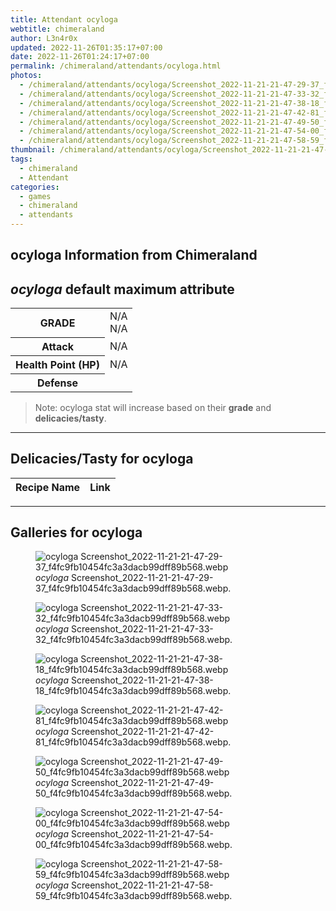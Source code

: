 ```yaml
---
title: Attendant ocyloga
webtitle: chimeraland
author: L3n4r0x
updated: 2022-11-26T01:35:17+07:00
date: 2022-11-26T01:24:17+07:00
permalink: /chimeraland/attendants/ocyloga.html
photos:
  - /chimeraland/attendants/ocyloga/Screenshot_2022-11-21-21-47-29-37_f4fc9fb10454fc3a3dacb99dff89b568.webp
  - /chimeraland/attendants/ocyloga/Screenshot_2022-11-21-21-47-33-32_f4fc9fb10454fc3a3dacb99dff89b568.webp
  - /chimeraland/attendants/ocyloga/Screenshot_2022-11-21-21-47-38-18_f4fc9fb10454fc3a3dacb99dff89b568.webp
  - /chimeraland/attendants/ocyloga/Screenshot_2022-11-21-21-47-42-81_f4fc9fb10454fc3a3dacb99dff89b568.webp
  - /chimeraland/attendants/ocyloga/Screenshot_2022-11-21-21-47-49-50_f4fc9fb10454fc3a3dacb99dff89b568.webp
  - /chimeraland/attendants/ocyloga/Screenshot_2022-11-21-21-47-54-00_f4fc9fb10454fc3a3dacb99dff89b568.webp
  - /chimeraland/attendants/ocyloga/Screenshot_2022-11-21-21-47-58-59_f4fc9fb10454fc3a3dacb99dff89b568.webp
thumbnail: /chimeraland/attendants/ocyloga/Screenshot_2022-11-21-21-47-29-37_f4fc9fb10454fc3a3dacb99dff89b568.webp
tags:
  - chimeraland
  - Attendant
categories:
  - games
  - chimeraland
  - attendants
---
```


<link
  rel="stylesheet"
  href="https://rawcdn.githack.com/dimaslanjaka/Web-Manajemen/870a349/css/bootstrap-5-3-0-alpha3-wrapper.css"
/>
<section id="bootstrap-wrapper">
  <div data-bs-theme="dark">
    <h2>ocyloga Information from Chimeraland</h2>
    <h2 id="attribute"><i>ocyloga</i> default maximum attribute</h2>
    <div class="row">
      <div class="col mb-2">
        <div class="card">
          <div class="card-body">
            <table>
              <tr>
                <th>GRADE</th>
                <td>N/A <br />N/A</td>
              </tr>
              <tr>
                <th>Attack</th>
                <td>N/A</td>
              </tr>
              <tr>
                <th>Health Point (HP)</th>
                <td>N/A</td>
              </tr>
              <tr>
                <th>Defense</th>
                <td></td>
              </tr>
            </table>
          </div>
        </div>
      </div>
    </div>
    <blockquote class="bd-callout bd-callout-warning">
      Note: ocyloga stat will increase based on their <b>grade</b> and
      <b>delicacies/tasty</b>.
    </blockquote>
    <hr />
    <h2 id="delicacies">Delicacies/Tasty for ocyloga</h2>
    <div class="card">
      <div class="card-body">
        <div class="table-responsive">
          <table class="table table-striped">
            <thead>
              <tr>
                <th>Recipe Name</th>
                <th>Link</th>
              </tr>
            </thead>
            <tbody></tbody>
          </table>
        </div>
      </div>
    </div>
    <hr />
    <div id="gallery">
      <h2>Galleries for ocyloga</h2>
      <div class="row">
        <div class="col-lg-6 col-12">
          <figure>
            <img
              src="https://www.webmanajemen.com/chimeraland/attendants/ocyloga/Screenshot_2022-11-21-21-47-29-37_f4fc9fb10454fc3a3dacb99dff89b568.webp"
              alt="ocyloga Screenshot_2022-11-21-21-47-29-37_f4fc9fb10454fc3a3dacb99dff89b568.webp"
            />
            <figcaption style="word-wrap: break-word">
              <i>ocyloga</i>
              Screenshot_2022-11-21-21-47-29-37_f4fc9fb10454fc3a3dacb99dff89b568.webp.
            </figcaption>
          </figure>
        </div>
        <div class="col-lg-6 col-12">
          <figure>
            <img
              src="https://www.webmanajemen.com/chimeraland/attendants/ocyloga/Screenshot_2022-11-21-21-47-33-32_f4fc9fb10454fc3a3dacb99dff89b568.webp"
              alt="ocyloga Screenshot_2022-11-21-21-47-33-32_f4fc9fb10454fc3a3dacb99dff89b568.webp"
            />
            <figcaption style="word-wrap: break-word">
              <i>ocyloga</i>
              Screenshot_2022-11-21-21-47-33-32_f4fc9fb10454fc3a3dacb99dff89b568.webp.
            </figcaption>
          </figure>
        </div>
        <div class="col-lg-6 col-12">
          <figure>
            <img
              src="https://www.webmanajemen.com/chimeraland/attendants/ocyloga/Screenshot_2022-11-21-21-47-38-18_f4fc9fb10454fc3a3dacb99dff89b568.webp"
              alt="ocyloga Screenshot_2022-11-21-21-47-38-18_f4fc9fb10454fc3a3dacb99dff89b568.webp"
            />
            <figcaption style="word-wrap: break-word">
              <i>ocyloga</i>
              Screenshot_2022-11-21-21-47-38-18_f4fc9fb10454fc3a3dacb99dff89b568.webp.
            </figcaption>
          </figure>
        </div>
        <div class="col-lg-6 col-12">
          <figure>
            <img
              src="https://www.webmanajemen.com/chimeraland/attendants/ocyloga/Screenshot_2022-11-21-21-47-42-81_f4fc9fb10454fc3a3dacb99dff89b568.webp"
              alt="ocyloga Screenshot_2022-11-21-21-47-42-81_f4fc9fb10454fc3a3dacb99dff89b568.webp"
            />
            <figcaption style="word-wrap: break-word">
              <i>ocyloga</i>
              Screenshot_2022-11-21-21-47-42-81_f4fc9fb10454fc3a3dacb99dff89b568.webp.
            </figcaption>
          </figure>
        </div>
        <div class="col-lg-6 col-12">
          <figure>
            <img
              src="https://www.webmanajemen.com/chimeraland/attendants/ocyloga/Screenshot_2022-11-21-21-47-49-50_f4fc9fb10454fc3a3dacb99dff89b568.webp"
              alt="ocyloga Screenshot_2022-11-21-21-47-49-50_f4fc9fb10454fc3a3dacb99dff89b568.webp"
            />
            <figcaption style="word-wrap: break-word">
              <i>ocyloga</i>
              Screenshot_2022-11-21-21-47-49-50_f4fc9fb10454fc3a3dacb99dff89b568.webp.
            </figcaption>
          </figure>
        </div>
        <div class="col-lg-6 col-12">
          <figure>
            <img
              src="https://www.webmanajemen.com/chimeraland/attendants/ocyloga/Screenshot_2022-11-21-21-47-54-00_f4fc9fb10454fc3a3dacb99dff89b568.webp"
              alt="ocyloga Screenshot_2022-11-21-21-47-54-00_f4fc9fb10454fc3a3dacb99dff89b568.webp"
            />
            <figcaption style="word-wrap: break-word">
              <i>ocyloga</i>
              Screenshot_2022-11-21-21-47-54-00_f4fc9fb10454fc3a3dacb99dff89b568.webp.
            </figcaption>
          </figure>
        </div>
        <div class="col-lg-6 col-12">
          <figure>
            <img
              src="https://www.webmanajemen.com/chimeraland/attendants/ocyloga/Screenshot_2022-11-21-21-47-58-59_f4fc9fb10454fc3a3dacb99dff89b568.webp"
              alt="ocyloga Screenshot_2022-11-21-21-47-58-59_f4fc9fb10454fc3a3dacb99dff89b568.webp"
            />
            <figcaption style="word-wrap: break-word">
              <i>ocyloga</i>
              Screenshot_2022-11-21-21-47-58-59_f4fc9fb10454fc3a3dacb99dff89b568.webp.
            </figcaption>
          </figure>
        </div>
      </div>
    </div>
  </div>
</section>